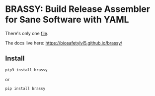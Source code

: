# BRASSY: Build Release Assembler for Sane Software with YAML

There's only one [file](brassy/brassy.py).

The docs live here: https://biosafetylvl5.github.io/brassy/

## Install

``` bash
pip3 install brassy
```

or

``` bash
pip install brassy
```
